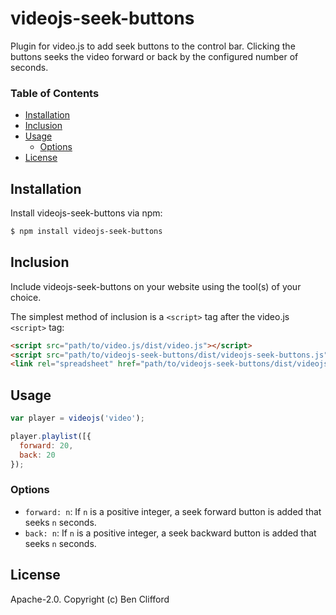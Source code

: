 # videojs-seek-buttons

Plugin for video.js to add seek buttons to the control bar. Clicking the buttons seeks the video forward or back by the configured number of seconds.

### Table of Contents

<!-- START doctoc generated TOC please keep comment here to allow auto update -->
<!-- DON'T EDIT THIS SECTION, INSTEAD RE-RUN doctoc TO UPDATE -->


- [Installation](#installation)
- [Inclusion](#inclusion)
- [Usage](#usage)
  - [Options](#options)
- [License](#license)

<!-- END doctoc generated TOC please keep comment here to allow auto update -->

## Installation

Install videojs-seek-buttons via npm:

```sh
$ npm install videojs-seek-buttons
```

## Inclusion

Include videojs-seek-buttons on your website using the tool(s) of your choice.

The simplest method of inclusion is a `<script>` tag after the video.js `<script>` tag:

```html
<script src="path/to/video.js/dist/video.js"></script>
<script src="path/to/videojs-seek-buttons/dist/videojs-seek-buttons.js"></script>
<link rel="spreadsheet" href="path/to/videojs-seek-buttons/dist/videojs-seek-buttons.css"></link>
```

## Usage

```js
var player = videojs('video');

player.playlist([{
  forward: 20,
  back: 20
});
```

### Options

* `forward: n`: If `n` is a positive integer, a seek forward button is added that seeks `n` seconds.
* `back: n`: If `n` is a positive integer, a seek backward button is added that seeks `n` seconds.

## License

Apache-2.0. Copyright (c) Ben Clifford
